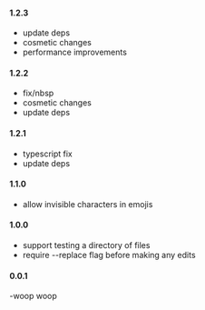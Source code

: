 <!--
#### [unreleased]

-->

#### 1.2.3
- update deps
- cosmetic changes
- performance improvements

#### 1.2.2
- fix/nbsp
- cosmetic changes
- update deps

#### 1.2.1

- typescript fix
- update deps

#### 1.1.0

- allow invisible characters in emojis

#### 1.0.0

- support testing a directory of files
- require --replace flag before making any edits

#### 0.0.1

-woop woop

